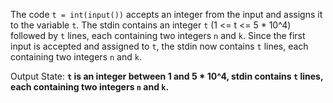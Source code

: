 The code `t = int(input())` accepts an integer from the input and assigns it to the variable `t`. The stdin contains an integer `t` (1 <= t <= 5 * 10^4) followed by `t` lines, each containing two integers `n` and `k`. Since the first input is accepted and assigned to `t`, the stdin now contains `t` lines, each containing two integers `n` and `k`.

Output State: **`t` is an integer between 1 and 5 * 10^4, stdin contains `t` lines, each containing two integers `n` and `k`.**